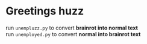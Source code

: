 <h1><b>Greetings huzz</b></h1>

run `unempluzz.py` to convert <b>brainrot into normal text</b></li>
<br>
run `unemployed.py` to convert <b>normal into brainrot text</b></li>
